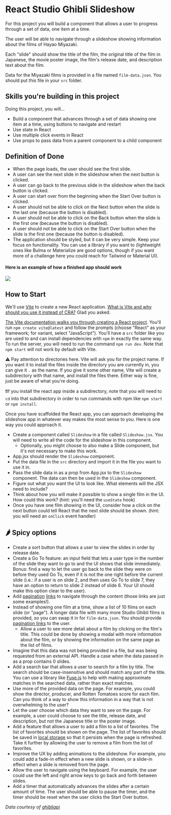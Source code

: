 # React Studio Ghibli Slideshow

For this project you will build a component that allows a user to progress through a set of data, one item at a time.

The user will be able to navigate through a slideshow showing information about the films of Hayao Miyazaki.

Each "slide" should show the title of the film, the original title of the film in Japanese, the movie poster image, the film's release date, and description text about the film.

Data for the Miyazaki films is provided in a file named `film-data.json`. You should put this file in your `src` folder.

## Skills you're building in this project

Doing this project, you will...

- Build a component that advances through a set of data showing one item at a time, using buttons to navigate and restart
- Use state in React
- Use multiple click events in React
- Use props to pass data from a parent component to a child component

## Definition of Done

- When the page loads, the user should see the first slide.
- A user can see the next slide in the slideshow when the next button is clicked.
- A user can go back to the previous slide in the slideshow when the back button is clicked.
- A user can start over from the beginning when the Start Over button is clicked.
- A user should not be able to click on the Next button when the slide is the last one (because the button is disabled).
- A user should not be able to click on the Back button when the slide is the first one (because the button is disabled).
- A user should not be able to click on the Start Over button when the slide is the first one (because the button is disabled).
- The application should be styled, but it can be very simple. Keep your focus on functionality. You can use a library if you want to (lightweight ones like Bulma or Materialize are good options, though if you want more of a challenge here you could reach for Tailwind or Material UI).

#### Here is an example of how a finished app should work

![](react-slides.gif)

## How to Start

We'll use [Vite](https://vitejs.dev/) to create a new React application. [What is Vite and why should you use it instead of CRA?](https://luketheweb.dev/blog/what-is-vite-and-why-should-you-use-it-instead-of-create-react-app) Glad you asked. 

[The Vite documentation walks you through creating a React project](https://vitejs.dev/guide/#scaffolding-your-first-vite-project). You'll run `npm create vite@latest` and follow the prompts (choose "React" as your framework; for variant, select "JavaScript"). You'll have a `src` folder like you are used to and can install dependencies with `npm` in exactly the same way. To run the server, you will need to run the command `npm run dev`. Note that `npm start` will not work by default with Vite.

⚠️ Pay attention to directories here. Vite will ask you for the project name. If you want it to install the files inside the directory you are currently in, you can give it `.` as the name. If you give it some other name, Vite will create a subdirectory with that name, and install the files there. Either way is fine, just be aware of what you're doing.

❗If you install the react app inside a subdirectory, note that you will need to `cd` into that subdirectory in order to run commands with npm like `npm start` or `npm install`.

Once you have scaffolded the React app, you can approach developing the slideshow app in whatever way makes the most sense to you. Here is one way you could approach it.

- Create a component called `Slideshow` in a file called `Slideshow.jsx`. You will need to write all the code for the slideshow in this component.
    - Optionally, you might choose to also make a Slide component, but it's not necessary to make this work.
- App.jsx should render the `Slideshow` component.
- Put the data file in the `src` directory and import it in the file you want to use it in.
- Pass the slide data in as a prop from App.jsx to the `Slideshow` component. The data can then be used in the `Slideshow` component.
- Figure out what you want the UI to look like. What elements will the JSX need to include?
- Think about how you will make it possible to show a single film in the UI. How could this work? (hint: you'll need the `useState` hook)
- Once you have one film showing in the UI, consider how a click on the next button could tell React that the next slide should be shown. (hint: you will need an `onClick` event handler)

## 🌶️ Spicy options

- Create a sort button that allows a user to view the slides in order by release date.
- Create a Go To feature: an input field that lets a user type in the number of the slide they want to go to and the UI shows that slide immediately. Bonus: find a way to let the user go back to the slide they were on before they used Go To, even if it is not the one right before the current slide (i.e.: if a user is on slide 2, and then uses Go To to slide 7, they have an option to return to slide 2 instead of slide 6. Your UI should make this option clear to the user).
- Add [pagination](https://bulma.io/documentation/components/pagination/) [links](https://materializecss.com/pagination.html#!) to navigate through the content (those links are just some examples!).
- Instead of showing one film at a time, show a list of 10 films on each slide (or "page"). A longer data file with many more Studio Ghibli films is provided, so you can swap it in for `film-data.json`. You should provide [pagination links](https://developer.mozilla.org/en-US/docs/Web/CSS/Layout_cookbook/Pagination) to the user.
  - Allow a user to see more detail about a film by clicking on the film's title. This could be done by showing a modal with more information about the film, or by showing the information on the same page as the list of films.
- Imagine that this data was not being provided in a file, but was being requested from an external API. Handle a case when the data passed in as a prop contains 0 slides.
- Add a search bar that allows a user to search for a film by title. The search should be case-insensitive and should match any part of the title. You can use a library like [Fuse.js](https://fusejs.io/) to help with making approximate matches in the searched data, rather than exact matches.
- Use more of the provided data on the page. For example, you could show the director, producer, and Rotten Tomatoes score for each film. Can you think of a way to show this information in a way that is not overwhelming to the user?
- Let the user choose which data they want to see on the page. For example, a user could choose to see the title, release date, and description, but not the Japanese title or the poster image.
- Add a feature that allows a user to add a film to a list of favorites. The list of favorites should be shown on the page. The list of favorites should be saved in [local storage](https://developer.mozilla.org/en-US/docs/Web/API/Web_Storage_API/Using_the_Web_Storage_API) so that it persists when the page is refreshed. Take it further by allowing the user to remove a film from the list of favorites.
- Improve the UX by adding animations to the slideshow. For example, you could add a fade-in effect when a new slide is shown, or a slide-in effect when a slide is removed from the page.
- Allow the user to navigate using the keyboard. For example, the user could use the left and right arrow keys to go back and forth between slides.
- Add a timer that automatically advances the slides after a certain amount of time. The user should be able to pause the timer, and the timer should be reset when the user clicks the Start Over button.

_Data courtesy of [ghibliapi](https://github.com/janaipakos/ghibliapi)_
